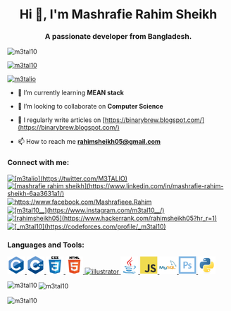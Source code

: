 <h1 align="center">Hi 👋, I'm Mashrafie Rahim Sheikh</h1>
<h3 align="center">A passionate developer from Bangladesh.</h3>

<p align="left"> <img src="https://komarev.com/ghpvc/?username=m3tal10&label=Profile%20views&color=0e75b6&style=flat" alt="m3tal10" /> </p>

<p align="left"> <a href="https://github.com/ryo-ma/github-profile-trophy"><img src="https://github-profile-trophy.vercel.app/?username=m3tal10" alt="m3tal10" /></a> </p>

<p align="left"> <a href="https://twitter.com/m3talio" target="blank"><img src="https://img.shields.io/twitter/follow/m3talio?logo=twitter&style=for-the-badge" alt="m3talio" /></a> </p>

- 🌱 I’m currently learning **MEAN stack**

- 👯 I’m looking to collaborate on **Computer Science**

- 📝 I regularly write articles on [https://binarybrew.blogspot.com/](https://binarybrew.blogspot.com/)

- 📫 How to reach me **rahimsheikh05@gmail.com**

<h3 align="left">Connect with me:</h3>
<p align="left">
<a href="https://twitter.com/m3talio" target="blank"><img align="center" src="https://raw.githubusercontent.com/rahuldkjain/github-profile-readme-generator/master/src/images/icons/Social/twitter.svg" alt="[m3talio](https://twitter.com/M3TALIO)" height="30" width="40" /></a>
<a href="https://linkedin.com/in/mashrafie rahim sheikh" target="blank"><img align="center" src="https://raw.githubusercontent.com/rahuldkjain/github-profile-readme-generator/master/src/images/icons/Social/linked-in-alt.svg" alt="[mashrafie rahim sheikh](https://www.linkedin.com/in/mashrafie-rahim-sheikh-6aa3631a1/)" height="30" width="40" /></a>
<a href="https://fb.com/mashrafie rahim sheikh" target="blank"><img align="center" src="https://raw.githubusercontent.com/rahuldkjain/github-profile-readme-generator/master/src/images/icons/Social/facebook.svg" alt="https://www.facebook.com/Mashrafieee.Rahim" height="30" width="40" /></a>
<a href="https://instagram.com/m3tal10__" target="blank"><img align="center" src="https://raw.githubusercontent.com/rahuldkjain/github-profile-readme-generator/master/src/images/icons/Social/instagram.svg" alt="[m3tal10__](https://www.instagram.com/m3tal10__/)" height="30" width="40" /></a>
<a href="https://www.hackerrank.com/rahimsheikh05" target="blank"><img align="center" src="https://raw.githubusercontent.com/rahuldkjain/github-profile-readme-generator/master/src/images/icons/Social/hackerrank.svg" alt="[rahimsheikh05](https://www.hackerrank.com/rahimsheikh05?hr_r=1)" height="30" width="40" /></a>
<a href="https://codeforces.com/profile/_m3tal10" target="blank"><img align="center" src="https://raw.githubusercontent.com/rahuldkjain/github-profile-readme-generator/master/src/images/icons/Social/codeforces.svg" alt="[_m3tal10](https://codeforces.com/profile/_m3tal10)" height="30" width="40" /></a>
</p>

<h3 align="left">Languages and Tools:</h3>
<p align="left"> <a href="https://www.cprogramming.com/" target="_blank" rel="noreferrer"> <img src="https://raw.githubusercontent.com/devicons/devicon/master/icons/c/c-original.svg" alt="c" width="40" height="40"/> </a> <a href="https://www.w3schools.com/cpp/" target="_blank" rel="noreferrer"> <img src="https://raw.githubusercontent.com/devicons/devicon/master/icons/cplusplus/cplusplus-original.svg" alt="cplusplus" width="40" height="40"/> </a> <a href="https://www.w3schools.com/css/" target="_blank" rel="noreferrer"> <img src="https://raw.githubusercontent.com/devicons/devicon/master/icons/css3/css3-original-wordmark.svg" alt="css3" width="40" height="40"/> </a> <a href="https://www.w3.org/html/" target="_blank" rel="noreferrer"> <img src="https://raw.githubusercontent.com/devicons/devicon/master/icons/html5/html5-original-wordmark.svg" alt="html5" width="40" height="40"/> </a> <a href="https://www.adobe.com/in/products/illustrator.html" target="_blank" rel="noreferrer"> <img src="https://www.vectorlogo.zone/logos/adobe_illustrator/adobe_illustrator-icon.svg" alt="illustrator" width="40" height="40"/> </a> <a href="https://www.java.com" target="_blank" rel="noreferrer"> <img src="https://raw.githubusercontent.com/devicons/devicon/master/icons/java/java-original.svg" alt="java" width="40" height="40"/> </a> <a href="https://developer.mozilla.org/en-US/docs/Web/JavaScript" target="_blank" rel="noreferrer"> <img src="https://raw.githubusercontent.com/devicons/devicon/master/icons/javascript/javascript-original.svg" alt="javascript" width="40" height="40"/> </a> <a href="https://www.mysql.com/" target="_blank" rel="noreferrer"> <img src="https://raw.githubusercontent.com/devicons/devicon/master/icons/mysql/mysql-original-wordmark.svg" alt="mysql" width="40" height="40"/> </a> <a href="https://www.photoshop.com/en" target="_blank" rel="noreferrer"> <img src="https://raw.githubusercontent.com/devicons/devicon/master/icons/photoshop/photoshop-line.svg" alt="photoshop" width="40" height="40"/> </a> <a href="https://www.python.org" target="_blank" rel="noreferrer"> <img src="https://raw.githubusercontent.com/devicons/devicon/master/icons/python/python-original.svg" alt="python" width="40" height="40"/> </a> </p>

<p><img align="left" src="https://github-readme-stats.vercel.app/api/top-langs?username=m3tal10&show_icons=true&locale=en&layout=compact" alt="m3tal10" /></p>

<p>&nbsp;<img align="center" src="https://github-readme-stats.vercel.app/api?username=m3tal10&show_icons=true&locale=en" alt="m3tal10" /></p>

<p><img align="center" src="https://github-readme-streak-stats.herokuapp.com/?user=m3tal10&" alt="m3tal10" /></p>
